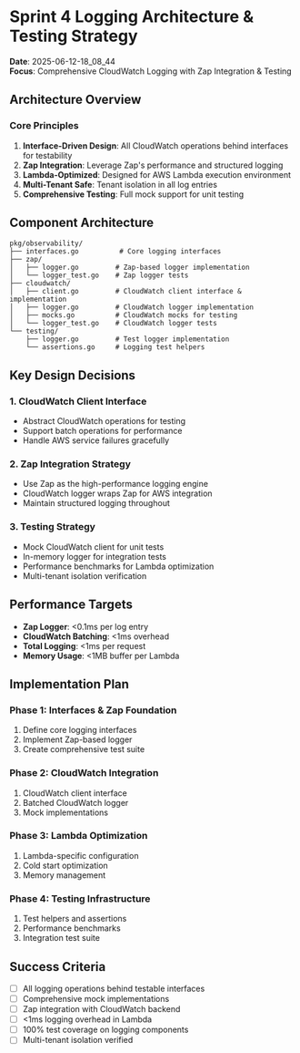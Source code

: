 # Sprint 4 Logging Architecture & Testing Strategy

**Date**: 2025-06-12-18_08_44  
**Focus**: Comprehensive CloudWatch Logging with Zap Integration & Testing  

## Architecture Overview

### Core Principles
1. **Interface-Driven Design**: All CloudWatch operations behind interfaces for testability
2. **Zap Integration**: Leverage Zap's performance and structured logging
3. **Lambda-Optimized**: Designed for AWS Lambda execution environment
4. **Multi-Tenant Safe**: Tenant isolation in all log entries
5. **Comprehensive Testing**: Full mock support for unit testing

## Component Architecture

```
pkg/observability/
├── interfaces.go          # Core logging interfaces
├── zap/
│   ├── logger.go         # Zap-based logger implementation
│   └── logger_test.go    # Zap logger tests
├── cloudwatch/
│   ├── client.go         # CloudWatch client interface & implementation
│   ├── logger.go         # CloudWatch logger implementation
│   ├── mocks.go          # CloudWatch mocks for testing
│   └── logger_test.go    # CloudWatch logger tests
└── testing/
    ├── logger.go         # Test logger implementation
    └── assertions.go     # Logging test helpers
```

## Key Design Decisions

### 1. CloudWatch Client Interface
- Abstract CloudWatch operations for testing
- Support batch operations for performance
- Handle AWS service failures gracefully

### 2. Zap Integration Strategy
- Use Zap as the high-performance logging engine
- CloudWatch logger wraps Zap for AWS integration
- Maintain structured logging throughout

### 3. Testing Strategy
- Mock CloudWatch client for unit tests
- In-memory logger for integration tests
- Performance benchmarks for Lambda optimization
- Multi-tenant isolation verification

## Performance Targets
- **Zap Logger**: <0.1ms per log entry
- **CloudWatch Batching**: <1ms overhead
- **Total Logging**: <1ms per request
- **Memory Usage**: <1MB buffer per Lambda

## Implementation Plan

### Phase 1: Interfaces & Zap Foundation
1. Define core logging interfaces
2. Implement Zap-based logger
3. Create comprehensive test suite

### Phase 2: CloudWatch Integration
1. CloudWatch client interface
2. Batched CloudWatch logger
3. Mock implementations

### Phase 3: Lambda Optimization
1. Lambda-specific configuration
2. Cold start optimization
3. Memory management

### Phase 4: Testing Infrastructure
1. Test helpers and assertions
2. Performance benchmarks
3. Integration test suite

## Success Criteria
- [ ] All logging operations behind testable interfaces
- [ ] Comprehensive mock implementations
- [ ] Zap integration with CloudWatch backend
- [ ] <1ms logging overhead in Lambda
- [ ] 100% test coverage on logging components
- [ ] Multi-tenant isolation verified 